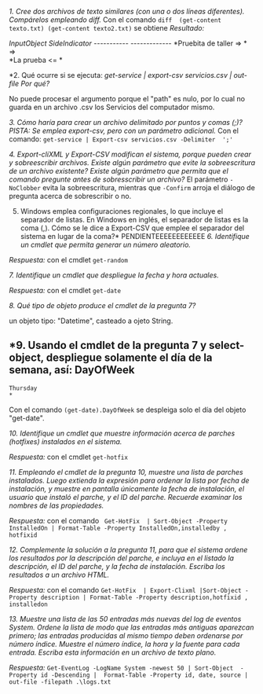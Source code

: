 *1. Cree dos archivos de texto similares (con una o dos líneas diferentes). Compárelos empleando diff.*
Con el comando ```diff  (get-content texto.txt) (get-content texto2.txt)``` se obtiene
_Resultado:_

*InputObject        SideIndicator*
*-----------        -------------*
*Pruebita de taller =>         *  
                   =>           
*La prueba          <=  *    

*2. Qué ocurre si se ejecuta:
*get-service | export-csv servicios.csv | out-file
Por qué?*

No puede procesar el argumento porque el "path" es nulo, por lo cual no guarda en un archivo .csv los Servicios del computador mismo.

*3. Cómo haría para crear un archivo delimitado por puntos y comas (;)? PISTA: Se emplea export-csv, pero con un parámetro adicional.*
Con el comando: ```get-service | Export-csv servicios.csv -Delimiter  ';'``` 

*4. Export-cliXML y Export-CSV modifican el sistema, porque pueden crear y sobreescribir archivos. Existe algún parámetro que evite la sobreescritura de un archivo existente? Existe algún parámetro que permita que el comando pregunte antes de sobresscribir un archivo?*
El parámetro ```-NoClobber``` evita la sobreescritura, mientras que ```-Confirm``` arroja el diálogo de pregunta acerca de sobrescribir o no.

5. Windows emplea configuraciones regionales, lo que incluye el separador de listas. En Windows en inglés, el separador de listas es la coma (,). Cómo se le dice a Export-CSV que emplee el separador del sistema en lugar de la coma?*
  PENDIENTEEEEEEEEEEEE 
*6. Identifique un cmdlet que permita generar un número aleatorio.*

_Respuesta:_ con el cmdlet  ```get-random```

*7. Identifique un cmdlet que despliegue la fecha y hora actuales.*

_Respuesta:_ con el cmdlet  ```get-date```

*8. Qué tipo de objeto produce el cmdlet de la pregunta 7?*

un objeto tipo: "Datetime", casteado a ojeto String.

*9. Usando el cmdlet de la pregunta 7 y select-object, despliegue solamente el día de la semana, así:
   DayOfWeek
   ---------
    Thursday
    *
   Con el comando ```(get-date).DayOfWeek``` se despleiga solo el día del objeto "get-date".
    
*10. Identifique un cmdlet que muestre información acerca de parches (hotfixes) instalados en el sistema.*

_Respuesta:_ con el cmdlet  ```get-hotfix```

*11. Empleando el cmdlet de la pregunta 10, muestre una lista de parches instalados. Luego extienda la expresión para ordenar la lista por fecha de instalación, y muestre en pantalla únicamente la fecha de instalación, el usuario que instaló el parche, y el ID del parche. Recuerde examinar los nombres de las propiedades.*

_Respuesta:_ con el comando ``` Get-HotFix  | Sort-Object -Property InstalledOn | Format-Table -Property InstalledOn,installedby , hotfixid```



*12. Complemente la solución a la pregunta 11, para que el sistema ordene los resultados por la descripción del parche, e incluya en el listado la descripción, el ID del parche, y la fecha de instalación. Escriba los resultados a un archivo HTML.*

_Respuesta:_ con el comando ```Get-HotFix  | Export-Clixml |Sort-Object -Property description | Format-Table -Property description,hotfixid , installedon```

*13. Muestre una lista de las 50 entradas más nuevas del log de eventos System. Ordene la lista de modo que las entradas más antiguas aparezcan primero; las entradas producidas al mismo tiempo deben ordenarse por número índice. Muestre el número índice, la hora y la fuente para cada entrada. Escriba esta información en un archivo de texto plano.*

_Respuesta:_ ```Get-EventLog -LogName System -newest 50 | Sort-Object  -Property id -Descending |  Format-Table -Property id, date, source | out-file -filepath .\logs.txt```

